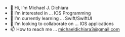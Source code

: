 - 👋 Hi, I’m Michael J. Dichiara
- 👀 I’m interested in ... IOS Programming
- 🌱 I’m currently learning ... Swift/SwiftUI
- 💞️ I’m looking to collaborate on ... IOS applications
- 📫 How to reach me ... michaeldichiara3@gmail.com


<!---
mdichiara101/mdichiara101 is a ✨ special ✨ repository because its `README.md` (this file) appears on your GitHub profile.
You can click the Preview link to take a look at your changes.
--->
